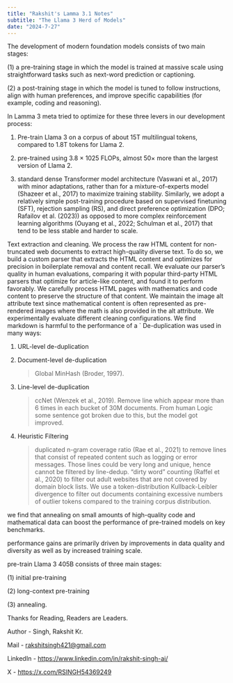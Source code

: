 ```yaml
---
title: "Rakshit's Lamma 3.1 Notes"
subtitle: "The Llama 3 Herd of Models"
date: "2024-7-27"
---
```


The development of modern foundation models consists of two main stages:

(1) a pre-training stage in which the model is trained at massive scale using straightforward tasks such as next-word prediction or captioning.

(2) a post-training stage in which the model is tuned to follow instructions, align with human preferences, and improve specific capabilities (for example, coding and reasoning).

In Lamma 3 meta tried to optimize for these three levers in our development process:

1. Pre-train Llama 3 on a corpus of about 15T multilingual tokens, compared to 1.8T tokens for Llama 2.

2. pre-trained using 3.8 × 1025 FLOPs, almost 50× more than the largest version of Llama 2.

3. standard dense Transformer model architecture (Vaswani et al., 2017) with minor adaptations, rather than for a mixture-of-experts model (Shazeer et al., 2017) to maximize training stability. Similarly, we adopt a relatively simple post-training procedure based on supervised finetuning (SFT), rejection sampling (RS), and direct preference optimization (DPO; Rafailov et al. (2023)) as opposed to more complex reinforcement learning algorithms (Ouyang et al., 2022; Schulman et al., 2017) that tend to be less stable and harder to scale.

Text extraction and cleaning. We process the raw HTML content for non-truncated web documents to extract high-quality diverse text. To do so, we build a custom parser that extracts the HTML content and optimizes for precision in boilerplate removal and content recall. We evaluate our parser’s quality in human evaluations, comparing it with popular third-party HTML parsers that optimize for article-like content, and found it to perform favorably. We carefully process HTML pages with mathematics and code content to preserve the structure of that content. We maintain the image alt attribute text since mathematical content is often represented as pre-rendered images where the math is also provided in the alt attribute. We experimentally evaluate different cleaning configurations. We find markdown is harmful to the performance of a
`
De-duplication was used in many ways:

1. URL-level de-duplication

2. Document-level de-duplication
    > Global MinHash (Broder, 1997).

3. Line-level de-duplication
    > ccNet (Wenzek et al., 2019).
    > Remove line which appear more than 6 times in each bucket of 30M documents.
    > From human Logic some sentence got broken due to this, but the model got improved.

4. Heuristic Filtering
    >  duplicated n-gram coverage ratio (Rae et al., 2021) to remove lines that consist of repeated content such as logging or error messages. Those lines could be very long and unique, hence cannot be filtered by line-dedup.
    > “dirty word” counting (Raffel et al., 2020) to filter out adult websites that are not covered by domain block lists.
    > We use a token-distribution Kullback-Leibler divergence to filter out documents containing excessive numbers of outlier tokens compared to the training corpus distribution.

we find that annealing on small amounts of high-quality code and mathematical data can boost the performance of pre-trained models on key benchmarks.

performance gains are primarily driven by improvements in data quality and diversity as well as by increased training scale.

pre-train Llama 3 405B consists of three main stages:

(1) initial pre-training

(2) long-context pre-training

(3) annealing.

Thanks for Reading, Readers are Leaders.

Author - Singh, Rakshit Kr.

Mail - rakshitsingh421@gmail.com

LinkedIn - https://www.linkedin.com/in/rakshit-singh-ai/

X - https://x.com/RSINGH54369249
